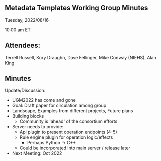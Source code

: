 ## Metadata Templates Working Group Minutes

Tuesday, 2022/08/16

10:00 am ET

## Attendees:

Terrell Russell, Kory Draughn, Dave Fellinger, Mike Conway (NIEHS), Alan King

## Minutes

Update/Discussion:

 - UGM2022 has come and gone
 - Goal: Draft paper for circulation among group
 - Landscape, Examples from different projects, Future plans
 - Building blocks
   - Community is 'ahead' of the consortium efforts
 - Server needs to provide:
   - Api plugin to present operation endpoints (4-5)
   - Rule engine plugin for operation logic/effects
     - Perhaps Python -> C++
   - Could be incorporated into main server / release later
 - Next Meeting: Oct 2022

